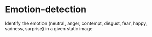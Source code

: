 # Emotion-detection
Identify the emotion (neutral, anger, contempt, disgust, fear, happy, sadness, surprise) in a given static image
